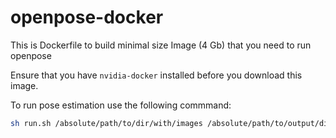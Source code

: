 # openpose-docker
This is Dockerfile to build minimal size Image (4 Gb) that you need to run openpose

Ensure that you have `nvidia-docker` installed before you download this image.

To run pose estimation use the following commmand:

```bash
sh run.sh /absolute/path/to/dir/with/images /absolute/path/to/output/dir
```
